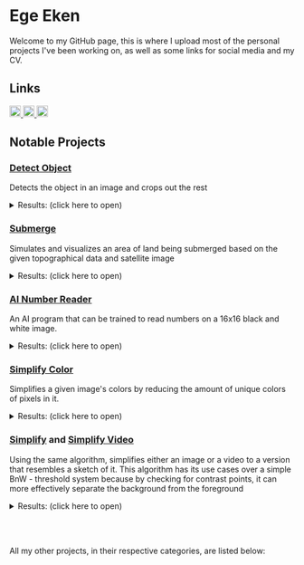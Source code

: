 # Ege Eken

Welcome to my GitHub page, this is where I upload most of the personal projects I've been working on, as well as some links for social media and my CV.

## Links
<a target="_blank" href="https://www.linkedin.com/in/tarikegeeken/">
    <img src="https://github.com/EgeEken/EgeEken/assets/96302110/ae95827b-4fa6-4df7-a133-eef5560dfa52" alt="LinkedIn" width="20px" height="20px"/>
</a>

<a target="_blank" href="egeeken.github.io">
    <img width="20px" height="20px" alt="CV" src="https://github.com/EgeEken/EgeEken/assets/96302110/ca7332cf-a42f-40e7-bd9c-4da7c80647a7">
</a>

<a target="_blank" href="https://www.instagram.com/egeinparis">
    <img src="https://upload.wikimedia.org/wikipedia/commons/thumb/a/a5/Instagram_icon.png/2048px-Instagram_icon.png" alt="Instagram" width="20px" height="20px"/>
</a>

## Notable Projects

### [Detect Object](https://github.com/EgeEken/Detect-Object)

Detects the object in an image and crops out the rest

<details><summary>Results: (click here to open)</summary>
<p>
<img src="https://user-images.githubusercontent.com/96302110/181904088-78246a0f-54ee-4b03-a041-adb8b81c59b8.png" alt="Result Automatic Background" width="50%" />

<img src="https://user-images.githubusercontent.com/96302110/181904100-2972b22c-0df0-43bd-9198-45fb54c79ff2.png" alt="Result Chosen Background" width="50%" />

<img src="https://user-images.githubusercontent.com/96302110/181904478-741f9e7c-7e6c-45d0-a372-c955226128cb.png" alt="Result Chosen Background 2" width="50%" />

<img src="https://user-images.githubusercontent.com/96302110/181905526-0166421b-6546-46a9-8b2c-012c4e0b3e8f.png" alt="Result Chosen Background 3 Grain" width="50%" />

<img src="https://user-images.githubusercontent.com/96302110/181905521-eab295b2-ec4e-407b-803c-f2d528154634.png" alt="Result Chosen Background 4 Grain" width="50%" />
</p>
</details>

### [Submerge](https://github.com/EgeEken/Submerge)

Simulates and visualizes an area of land being submerged based on the given topographical data and satellite image

<details><summary>Results: (click here to open)</summary>
<p>

https://user-images.githubusercontent.com/96302110/165179413-d00621f2-f9c8-45e8-a18f-3119ed977873.mp4

https://user-images.githubusercontent.com/96302110/165179431-fbcc2169-23e5-49f7-b248-52f653ddb8e2.mp4

</p>
</details>

### [AI Number Reader](https://github.com/EgeEken/Number-Reader)
An AI program that can be trained to read numbers on a 16x16 black and white image.

<details><summary>Results: (click here to open)</summary>
<p>
<img src="https://user-images.githubusercontent.com/96302110/213899417-5ee56354-d802-43ed-9941-cb3d1024b2bc.gif" alt="ai results" width="50%" />
</p>
</details>

### [Simplify Color](https://github.com/EgeEken/Simplify-Color)

Simplifies a given image's colors by reducing the amount of unique colors of pixels in it.

<details><summary>Results: (click here to open)</summary>
<p>
<img src="https://user-images.githubusercontent.com/96302110/170580353-ad76f66e-6f5a-4bab-8a12-8bd7a17de28f.png" alt="Github readme itzhak" width="50%" />

<img src="https://user-images.githubusercontent.com/96302110/170580388-db096f8f-d03e-4bbf-97f5-e9a75312eef0.png" alt="Github readme pisa" width="50%" />

<img src="https://user-images.githubusercontent.com/96302110/170580439-ef7c68e0-0912-4f77-b0bd-64bb522ac7e4.png" alt="Github readme pisa 10" width="50%" />

<img src="https://user-images.githubusercontent.com/96302110/170827531-38785b7f-4ed3-4b74-b26e-5dd80c32f414.gif" alt="itzhaksq_v4_200_Simplified_GIF" width="50%" />

<img src="https://user-images.githubusercontent.com/96302110/170828450-29f26b31-82b9-4185-844a-ead8cb2b536d.gif" alt="pisa_Simplified_150 0_1_Simplified_GIF" width="50%" />

<img src="https://user-images.githubusercontent.com/96302110/175523669-01cbef17-fe98-4bb2-8c3f-f09091a3b07d.png" alt="comparison 3 (wasn't included in the original picture)" width="50%" />

</p>
</details>

### [Simplify](https://github.com/EgeEken/Simplify) and [Simplify Video](https://github.com/EgeEken/Simplify-Video)

Using the same algorithm, simplifies either an image or a video to a version that resembles a sketch of it.
This algorithm has its use cases over a simple BnW - threshold system because by checking for contrast points, it can more effectively separate the background from the foreground

<details><summary>Results: (click here to open)</summary>
<p>
  
<img src="https://user-images.githubusercontent.com/96302110/165160112-1e23cbc3-af04-4b4e-aa02-115c3e7fd922.png" alt="eiffel tower" width="50%" />

<img src="https://user-images.githubusercontent.com/96302110/219778627-3a9f2813-2ecb-4899-bf76-7257ec69aa87.gif" alt="computer" width="50%" />

<img src="https://user-images.githubusercontent.com/96302110/219778666-3e9dda27-280a-4531-ab12-c450f8d7a1ce.gif" alt="simple_computer" width="50%" />

</p>
</details>

<br/><br/>

All my other projects, in their respective categories, are listed below:
